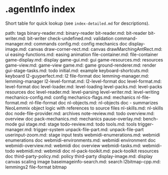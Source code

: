# .agentInfo index


Short table for quick lookup (see `index-detailed.md` for descriptions).

path: tags
binary-reader.md: binary-reader
bit-reader.md: bit-reader
bit-writer.md: bit-writer
check-undefined.md: validation
command-manager.md: commands
config.md: config mechanics doc
display-image.md: canvas
draw-corner-rect.md: canvas
drawMarchingAntRect.md: ui
easing-functions.md: easing animation
file-container.md: file-container
game-display.md: display
game-gui.md: gui
game-resources.md: resources
game-view.md: game-view
game.md: game
ground-renderer.md: render
gui-stage-tasks.md: todo
initial.md: example
keyboard-shortcuts.md: keyboard
l2-guyperfect.md: l2 file-format doc
lemming-manager.md: lemming-manager
l2-level-format.md: l2-level-format doc
level-format.md: level-format doc
level-loader.md: level-loading
level-packs.md: level-packs resources doc
level-reader.md: level-parsing
level-writer.md: level-writing
mechanics-config.md: config
mechanics-flags.md: mechanics
nl-file-format.md: nl-file-format doc
nl-objects.md: nl-objects doc - summarizes NeoLemmix object logic with references to source files
nl-skills.md: nl-skills doc
node-file-provider.md: archives
note-review.md: todo
overview.md: overview doc
pack-mechanics.md: mechanics
pause-overlay.md: bench-mode gui
stage.md: stage
todo-review.md: todo
tools.md: tools
trigger-manager.md: trigger-system
unpack-file-part.md: unpack-file-part
userinput-zoom.md: stage input tests
webmidi-enumerations.md: webmidi enumerations doc
webmidi-environments.md: webmidi environment doc
webmidi-overview.md: webmidi doc overview
webmidi-tasks.md: webmidi-todo
webmidi.md: webmidi doc
nl-pack-toolkit.md: pack-toolkit resources doc
third-party-policy.md: policy third-party
display-image.md: display canvas scaling image
baseimageinfo-search.md: search
l2bitmap-cpp.md: lemmings2 file-format bitmap
